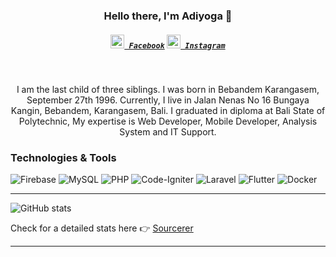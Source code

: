 <h3 align="center">Hello there, I'm Adiyoga 👋</h3>
<h5 align="center">
  <code><a href="https://www.facebook.com/adiyoga27" title="Facebook Profile"><img width="22" src="https://github.com/zumrudu-anka/zumrudu-anka/blob/master/images/hackerrank.png"> Facebook</a></code>
  <code><a href="https://www.instagram.com/adiyoga27/" title="Instagram Profile"><img width="22" src="https://github.com/zumrudu-anka/zumrudu-anka/blob/master/images/instagram.svg"> Instagram</a></code>
</h5>
<br>
<p align="center">
I am the last child of three siblings. I was born in Bebandem Karangasem, September 27th 1996. Currently, I live in Jalan Nenas No 16 Bungaya Kangin, Bebandem, Karangasem, Bali. I graduated in diploma at Bali State of Polytechnic, My expertise is Web Developer, Mobile Developer, Analysis System and IT Support.
</p>

### Technologies & Tools
![Firebase](https://img.shields.io/badge/firebase-%23039BE5.svg?style=for-the-badge&logo=firebase)
![MySQL](https://img.shields.io/badge/mysql-%2300f.svg?style=for-the-badge&logo=mysql&logoColor=white)
![PHP](https://img.shields.io/badge/php-%23777BB4.svg?style=for-the-badge&logo=php&logoColor=white)
![Code-Igniter](https://img.shields.io/badge/CodeIgniter-%23EF4223.svg?style=for-the-badge&logo=codeIgniter&logoColor=white)
![Laravel](https://img.shields.io/badge/laravel-%23FF2D20.svg?style=for-the-badge&logo=laravel&logoColor=white)
![Flutter](https://img.shields.io/badge/Flutter-%2302569B.svg?style=for-the-badge&logo=Flutter&logoColor=white)
![Docker](https://img.shields.io/badge/docker-%230db7ed.svg?style=for-the-badge&logo=docker&logoColor=white)


---

![GitHub stats](https://github-readme-stats.vercel.app/api?username=Souravdey777&show_icons=true&hide_border=true)

Check for a detailed stats here :point_right: [Sourcerer](https://sourcerer.io/souravdey777)

---
<!--
**adiyoga27/adiyoga27** is a ✨ _special_ ✨ repository because its `README.md` (this file) appears on your GitHub profile.

Here are some ideas to get you started:

- 🔭 I’m currently working on ...
- 🌱 I’m currently learning ...
- 👯 I’m looking to collaborate on ...
- 🤔 I’m looking for help with ...
- 💬 Ask me about ...
- 📫 How to reach me: ...
- 😄 Pronouns: ...
- ⚡ Fun fact: ...
-->
